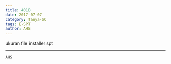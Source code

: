 ```yaml
---
title: 4018
date: 2017-07-07
category: Tanya-SC
tags: E-SPT
author: AHS
---
```


ukuran file installer spt

---



`AHS`
